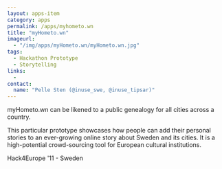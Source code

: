 ```yaml
---
layout: apps-item
category: apps
permalink: /apps/myhometo.wn
title: "myHometo.wn"
imageurl:
  - "/img/apps/myHometo.wn/myHometo.wn.jpg"
tags:
  - Hackathon Prototype
  - Storytelling
links:
  - 
contact: 
  name: "Pelle Sten (@inuse_swe, @inuse_tipsar)"
---
```


myHometo.wn can be likened to a public genealogy for all cities across a country.

This particular prototype showcases how people can add their personal stories to an ever-growing online story about Sweden and its cities. It is a high-potential crowd-sourcing tool for European cultural institutions.

 Hack4Europe '11 - Sweden

